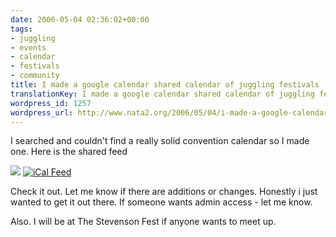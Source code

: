 ```yaml
---
date: 2006-05-04 02:36:02+00:00
tags:
- juggling
- events
- calendar
- festivals
- community
title: I made a google calendar shared calendar of juggling festivals
translationKey: I made a google calendar shared calendar of juggling festivals
wordpress_id: 1257
wordpress_url: http://www.nata2.org/2006/05/04/i-made-a-google-calendar-shared-calendar-of-juggling-festivals/
---
```


I searched and couldn't find a really solid convention calendar so I made one. Here is the shared feed

<a href="ttp://www.google.com/calendar/feeds/lc23uj0p7jk63um7gahur7odek@group.calendar.google.com/public/basic"><img src="http://www.google.com/calendar/images/xml.gif" /></a> <a href="http://www.google.com/calendar/ical/lc23uj0p7jk63um7gahur7odek@group.calendar.google.com/public/basic"><img title="iCal Feed" alt="iCal Feed" src="http://www.google.com/calendar/images/ical.gif" /></a>

Check it out. Let me know if there are additions or changes. Honestly i just wanted to get it out there. If someone wants admin access - let me know.

Also. I will be at The Stevenson Fest if anyone wants to meet up.